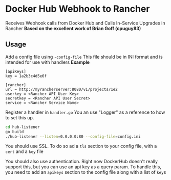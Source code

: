# Docker Hub Webhook to Rancher
Receives Webhook calls from Docker Hub and Calls In-Service Upgrades in Rancher
**Based on the excellent work of Brian Goff (cpuguy83)**

## Usage
Add a config file using `-config-file`
This file should be in INI format and is intended for use with handlers
**Example**
```
[apiKeys]
key = 1a2b3c4d5e6f

[rancher]
url = http://myrancherserver:8080/v1/projects/1e2
userkey = <Rancher API User Key>
secretkey = <Rancher API User Secret>
service = <Rancher Service Name>
```

Register a handler in `handler.go`
You an use "Logger" as a reference to how to set this up.

```bash
cd hub-listener
go build
./hub-listener --listen=0.0.0.0:80 --config-file=config.ini
```

You should use SSL.
To do so ad a `tls` section to your config file, with a `cert` and a `key` file

You should also use authentication.
Right now DockerHub doesn't really support this, but you can use an api key as a
query param.
To handle this, you need to add an `apikeys` section to the config file along
with a list of `key`s
